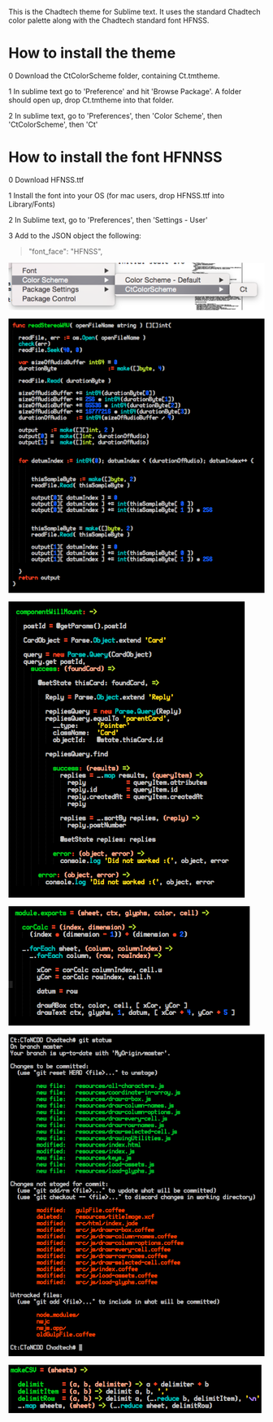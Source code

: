 This is the Chadtech theme for Sublime text. It uses the standard Chadtech color palette along with the Chadtech standard font HFNSS.

# How to install the theme

0 Download the CtColorScheme folder, containing Ct.tmtheme.

1 In sublime text go to 'Preference' and hit 'Browse Package'. A folder should open up, drop Ct.tmtheme into that folder.

2 In sublime text, go to 'Preferences', then 'Color Scheme', then 'CtColorScheme', then 'Ct'

# How to install the font HFNNSS

0 Download HFNSS.ttf

1 Install the font into your OS (for mac users, drop HFNSS.ttf into Library/Fonts)

2 In Sublime text, go to 'Preferences', then 'Settings - User'

3 Add to the JSON object the following:

  > "font_face": "HFNSS",


![alt tag](https://raw.githubusercontent.com/Chadtech/Ct-Color-Scheme-for-Sublime-Text/master/Screen%20Shot%202015-02-06%20at%208.35.56%20PM.png)

![alt tag](https://raw.githubusercontent.com/Chadtech/Ct-Color-Scheme-for-Sublime-Text/master/ctTheme0.png)

![alt tag](https://raw.githubusercontent.com/Chadtech/Ct-Color-Scheme-for-Sublime-Text/master/ctTheme1.png)

![alt tag](https://raw.githubusercontent.com/Chadtech/Ct-Color-Scheme-for-Sublime-Text/master/ctTheme2.png)

![alt tag](https://raw.githubusercontent.com/Chadtech/Ct-Color-Scheme-for-Sublime-Text/master/ctTheme3.png)

![alt tag](https://raw.githubusercontent.com/Chadtech/Ct-Color-Scheme-for-Sublime-Text/master/ctTheme4.png)